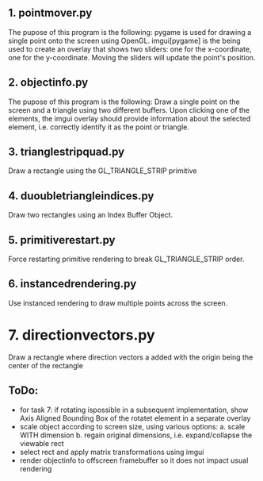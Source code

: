 

## 1. pointmover.py
The pupose of this program is the following:
pygame is used for drawing a single point onto the screen
using OpenGL.
imgui[pygame] is the being used to create an overlay that 
shows two sliders: one for the x-coordinate, one for the
y-coordinate. Moving the sliders will update the point's
position.

## 2. objectinfo.py
The pupose of this program is the following:
Draw a single point on the screen and a triangle
using two different buffers.
Upon clicking one of the elements, the imgui overlay
should provide information about the selected
element, i.e. correctly identify it as the point or 
triangle.

## 3. trianglestripquad.py
Draw a rectangle using the GL_TRIANGLE_STRIP primitive

## 4. duoubletriangleindices.py
Draw two rectangles using an Index Buffer Object.

## 5. primitiverestart.py
Force restarting primitive rendering to break GL_TRIANGLE_STRIP order.

## 6. instancedrendering.py
Use instanced rendering to draw multiple points across
the screen.

# 7. directionvectors.py
Draw a rectangle where direction vectors a added with the origin being the center of the rectangle

## ToDo:
 - for task 7: if rotating ispossible in a subsequent implementation, show Axis Aligned
   Bounding Box of the rotatet element in a separate overlay
 - scale object according to screen size, using various options:
   a. scale WITH dimension
   b. regain original dimensions, i.e. expand/collapse the viewable 
      rect
 - select rect and apply matrix transformations using imgui
 - render objectinfo to offscreen framebuffer so it does not impact usual rendering